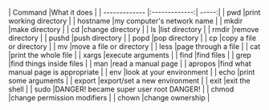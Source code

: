 | Command |What it does |
| ------------- |:-------------:| -----:|
| pwd |print working directory |
| hostname |my computer's network name |
| mkdir |make directory |
| cd |change directory |
| ls |list directory |
| rmdir |remove directory |
| pushd |push directory |
| popd |pop directory |
| cp |copy a file or directory |
| mv |move a file or directory |
| less |page through a file |
| cat |print the whole file |
| xargs |execute arguments |
| find |find files |
| grep |find things inside files |
| man |read a manual page |
| apropos |find what manual page is appropriate |
| env |look at your environment |
| echo |print some arguments |
| export |export/set a new environment | 
| exit |exit the shell |
| sudo |DANGER! became super user root DANGER! |
| chmod |change permission modifiers |
| chown |change ownership |
